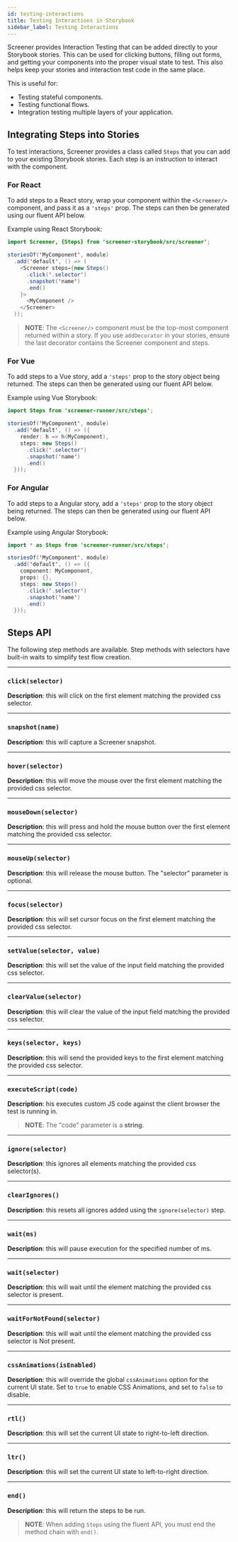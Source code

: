 ```yaml
---
id: testing-interactions
title: Testing Interactions in Storybook
sidebar_label: Testing Interactions
---
```


Screener provides Interaction Testing that can be added directly to your Storybook stories. This can be used for clicking buttons, filling out forms, and getting your components into the proper visual state to test. This also helps keep your stories and interaction test code in the same place.

This is useful for:

* Testing stateful components.
* Testing functional flows.
* Integration testing multiple layers of your application.

## Integrating Steps into Stories

To test interactions, Screener provides a class called `Steps` that you can add to your existing Storybook stories. Each step is an instruction to interact with the component.

### For React
To add steps to a React story, wrap your component within the `<Screener/>` component, and pass it as a `'steps'` prop. The steps can then be generated using our fluent API below.

Example using React Storybook:
```java
import Screener, {Steps} from 'screener-storybook/src/screener';

storiesOf('MyComponent', module)
  .add('default', () => (
    <Screener steps={new Steps()
      .click('.selector')
      .snapshot('name')
      .end()
    }>
      <MyComponent />
    </Screener>
  ));
```

>**NOTE**: The `<Screener/>` component must be the top-most component returned within a story. If you use `addDecorator` in your stories, ensure the last decorator contains the Screener component and steps.


### For Vue
To add steps to a Vue story, add a `'steps'` prop to the story object being returned. The steps can then be generated using our fluent API below.

Example using Vue Storybook:

```java
import Steps from 'screener-runner/src/steps';

storiesOf('MyComponent', module)
  .add('default', () => ({
    render: h => h(MyComponent),
    steps: new Steps()
      .click('.selector')
      .snapshot('name')
      .end()
  }));
```

### For Angular

To add steps to a Angular story, add a `'steps'` prop to the story object being returned. The steps can then be generated using our fluent API below.

Example using Angular Storybook:

```java
import * as Steps from 'screener-runner/src/steps';

storiesOf('MyComponent', module)
  .add('default', () => ({
    component: MyComponent,
    props: {},
    steps: new Steps()
      .click('.selector')
      .snapshot('name')
      .end()
  }));
```

## Steps API

The following step methods are available. Step methods with selectors have built-in waits to simplify test flow creation.

---
### `click(selector)`
__Description__: this will click on the first element matching the provided css selector.

---
### `snapshot(name)`
__Description__: this will capture a Screener snapshot.

---
### `hover(selector)`
__Description__: this will move the mouse over the first element matching the provided css selector.

---
### `mouseDown(selector)`
__Description__: this will press and hold the mouse button over the first element matching the provided css selector.

---
### `mouseUp(selector)`
__Description__: this will release the mouse button. The "selector" parameter is optional.

---
### `focus(selector)`
__Description__: this will set cursor focus on the first element matching the provided css selector.

---
### `setValue(selector, value)`
__Description__: this will set the value of the input field matching the provided css selector.

---
### `clearValue(selector)`
__Description__: this will clear the value of the input field matching the provided css selector.

---
### `keys(selector, keys)`
__Description__: this will send the provided keys to the first element matching the provided css selector.

---
### `executeScript(code)`
__Description__: his executes custom JS code against the client browser the test is running in.

>**NOTE**: The "code" parameter is a **string**.

---
### `ignore(selector)`
__Description__: this ignores all elements matching the provided css selector(s).

---
### `clearIgnores()`
__Description__: this resets all ignores added using the `ignore(selector)` step.

---
### `wait(ms)`
__Description__: this will pause execution for the specified number of ms.

---
### `wait(selector)`
__Description__: this will wait until the element matching the provided css selector is present.

---
### `waitForNotFound(selector)`
__Description__: this will wait until the element matching the provided css selector is Not present.

---
### `cssAnimations(isEnabled)`
__Description__: this will override the global `cssAnimations` option for the current UI state. Set to `true` to enable CSS Animations, and set to `false` to disable.

---
### `rtl()`
__Description__: this will set the current UI state to right-to-left direction.

---
### `ltr()`
__Description__: this will set the current UI state to left-to-right direction.

---
### `end()`
__Description__: this will return the steps to be run.

>**NOTE**: When adding `Steps` using the fluent API, you must end the method chain with `end()`.
